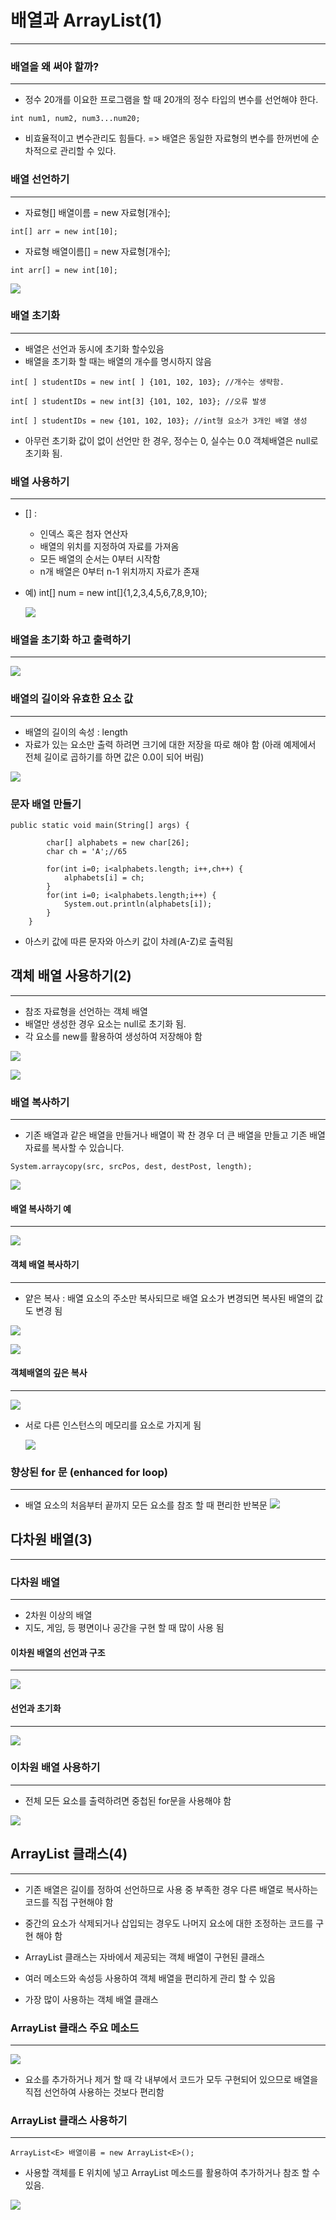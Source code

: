 # 배열과 ArrayList(1)

---

### 배열을 왜 써야 할까?

---

- 정수 20개를 이요한 프로그램을 할 때 20개의 정수 타입의 변수를 선언해야 한다.

```
int num1, num2, num3...num20;
```

- 비효율적이고 변수관리도 힘들다.
  => 배열은 동일한 자료형의 변수를 한꺼번에 순차적으로 관리할 수 있다.

### 배열 선언하기

---

- 자료형[] 배열이름 = new 자료형[개수];

```
int[] arr = new int[10];
```

- 자료형 배열이름[] = new 자료형[개수];

```
int arr[] = new int[10];
```

![](<./%EC%82%AC%EC%A7%84_%EC%9E%90%EB%A3%8C/%EC%8A%A4%ED%81%AC%EB%A6%B0%EC%83%B7(27).png>)

### 배열 초기화

---

- 배열은 선언과 동시에 초기화 할수있음
- 배열을 초기화 할 때는 배열의 개수를 명시하지 않음

```
int[ ] studentIDs = new int[ ] {101, 102, 103}; //개수는 생략함.
```

```
int[ ] studentIDs = new int[3] {101, 102, 103}; //오류 발생
```

```
int[ ] studentIDs = new {101, 102, 103}; //int형 요소가 3개인 배열 생성
```

- 아무런 초기화 값이 없이 선언만 한 경우, 정수는 0, 실수는 0.0 객체배열은 null로 초기화 됨.

### 배열 사용하기

---

- [] :

  - 인덱스 혹은 첨자 연산자
  - 배열의 위치를 지정하여 자료를 가져옴
  - 모든 배열의 순서는 0부터 시작함
  - n개 배열은 0부터 n-1 위치까지 자료가 존재

- 예) int[] num = new int[]{1,2,3,4,5,6,7,8,9,10};

  ![](<./%EC%82%AC%EC%A7%84_%EC%9E%90%EB%A3%8C/%EC%8A%A4%ED%81%AC%EB%A6%B0%EC%83%B7(28).png>)

### 배열을 초기화 하고 출력하기

---

![](<./%EC%82%AC%EC%A7%84_%EC%9E%90%EB%A3%8C/%EC%8A%A4%ED%81%AC%EB%A6%B0%EC%83%B7(29).png>)

### 배열의 길이와 유효한 요소 값

---

- 배열의 길이의 속성 : length
- 자료가 있는 요소만 출력 하려면 크기에 대한 저장을 따로 해야 함
  (아래 예제에서 전체 길이로 곱하기를 하면 값은 0.0이 되어 버림)

![](<./%EC%82%AC%EC%A7%84_%EC%9E%90%EB%A3%8C/%EC%8A%A4%ED%81%AC%EB%A6%B0%EC%83%B7(30).png>)

### 문자 배열 만들기

```
public static void main(String[] args) {

		char[] alphabets = new char[26];
		char ch = 'A';//65

		for(int i=0; i<alphabets.length; i++,ch++) {
			alphabets[i] = ch;
		}
		for(int i=0; i<alphabets.length;i++) {
			System.out.println(alphabets[i]);
		}
	}
```

- 아스키 값에 따른 문자와 아스키 값이 차례(A-Z)로 출력됨

## 객체 배열 사용하기(2)

---

- 참조 자료형을 선언하는 객체 배열
- 배열만 생성한 경우 요소는 null로 초기화 됨.
- 각 요소를 new를 활용하여 생성하여 저장해야 함

![](<./%EC%82%AC%EC%A7%84_%EC%9E%90%EB%A3%8C/%EC%8A%A4%ED%81%AC%EB%A6%B0%EC%83%B7(31).png>)

![](<./%EC%82%AC%EC%A7%84_%EC%9E%90%EB%A3%8C/%EC%8A%A4%ED%81%AC%EB%A6%B0%EC%83%B7(32).png>)

### 배열 복사하기

---

- 기존 배열과 같은 배열을 만들거나 배열이 꽉 찬 경우 더 큰 배열을 만들고 기존 배열 자료를 복사할 수 있습니다.

```
System.arraycopy(src, srcPos, dest, destPost, length);
```

![](<./%EC%82%AC%EC%A7%84_%EC%9E%90%EB%A3%8C/%EC%8A%A4%ED%81%AC%EB%A6%B0%EC%83%B7(33).png>)

#### 배열 복사하기 예

---

![](<./%EC%82%AC%EC%A7%84_%EC%9E%90%EB%A3%8C/%EC%8A%A4%ED%81%AC%EB%A6%B0%EC%83%B7(34).png>)

#### 객체 배열 복사하기

---

- 얕은 복사 : 배열 요소의 주소만 복사되므로 배열 요소가 변경되면 복사된 배열의 값도 변경 됨

![](<./%EC%82%AC%EC%A7%84_%EC%9E%90%EB%A3%8C/%EC%8A%A4%ED%81%AC%EB%A6%B0%EC%83%B7(35).png>)

![](<./%EC%82%AC%EC%A7%84_%EC%9E%90%EB%A3%8C/%EC%8A%A4%ED%81%AC%EB%A6%B0%EC%83%B7(36).png>)

#### 객체배열의 깊은 복사

---

![](<./%EC%82%AC%EC%A7%84_%EC%9E%90%EB%A3%8C/%EC%8A%A4%ED%81%AC%EB%A6%B0%EC%83%B7(37).png>)

- 서로 다른 인스턴스의 메모리를 요소로 가지게 됨

  ![](<./%EC%82%AC%EC%A7%84_%EC%9E%90%EB%A3%8C/%EC%8A%A4%ED%81%AC%EB%A6%B0%EC%83%B7(38).png>)

### 향상된 for 문 (enhanced for loop)

---

- 배열 요소의 처음부터 끝까지 모든 요소를 참조 할 때 편리한 반복문
  ![](<./%EC%82%AC%EC%A7%84_%EC%9E%90%EB%A3%8C/%EC%8A%A4%ED%81%AC%EB%A6%B0%EC%83%B7(39).png>)

## 다차원 배열(3)

---

### 다차원 배열

---

- 2차원 이상의 배열
- 지도, 게임, 등 평면이나 공간을 구현 할 때 많이 사용 됨

#### 이차원 배열의 선언과 구조

---

![](<./%EC%82%AC%EC%A7%84_%EC%9E%90%EB%A3%8C/%EC%8A%A4%ED%81%AC%EB%A6%B0%EC%83%B7(40).png>)

#### 선언과 초기화

---

![](<./%EC%82%AC%EC%A7%84_%EC%9E%90%EB%A3%8C/%EC%8A%A4%ED%81%AC%EB%A6%B0%EC%83%B7(41).png>)

### 이차원 배열 사용하기

---

- 전체 모든 요소를 출력하려면 중첩된 for문을 사용해야 함

![](<./%EC%82%AC%EC%A7%84_%EC%9E%90%EB%A3%8C/%EC%8A%A4%ED%81%AC%EB%A6%B0%EC%83%B7(42).png>)

## ArrayList 클래스(4)

---

- 기존 배열은 길이를 정하여 선언하므로 사용 중 부족한 경우 다른 배열로 복사하는 코드를 직접 구현해야 함
- 중간의 요소가 삭제되거나 삽입되는 경우도 나머지 요소에 대한 조정하는 코드를 구현 해야 함

- ArrayList 클래스는 자바에서 제공되는 객체 배열이 구현된 클래스
- 여러 메소드와 속성등 사용하여 객체 배열을 편리하게 관리 할 수 있음

- 가장 많이 사용하는 객체 배열 클래스

### ArrayList 클래스 주요 메소드

---

![](<./%EC%82%AC%EC%A7%84_%EC%9E%90%EB%A3%8C/%EC%8A%A4%ED%81%AC%EB%A6%B0%EC%83%B7(43).png>)

- 요소를 추가하거나 제거 할 때 각 내부에서 코드가 모두 구현되어 있으므로 배열을 직접 선언하여 사용하는 것보다 편리함

### ArrayList 클래스 사용하기

---

```
ArrayList<E> 배열이름 = new ArrayList<E>();
```

- 사용할 객체를 E 위치에 넣고 ArrayList 메소드를 활용하여 추가하거나 참조 할 수 있음.

![](<./%EC%82%AC%EC%A7%84_%EC%9E%90%EB%A3%8C/%EC%8A%A4%ED%81%AC%EB%A6%B0%EC%83%B7(44).png>)
